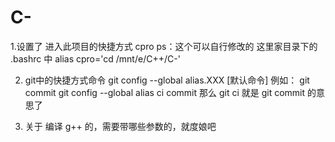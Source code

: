# C-
1.设置了 进入此项目的快捷方式 cpro
ps：这个可以自行修改的 这里家目录下的 .bashrc 中 alias cpro='cd /mnt/e/C++/C-'

2. git中的快捷方式命令
	git config --global alias.XXX [默认命令]
	例如：
	git commit
	git config --global alias ci commit
	那么 git ci 就是 git commit 的意思了
	
3. 关于 编译 g++ 的，需要带哪些参数的，就度娘吧